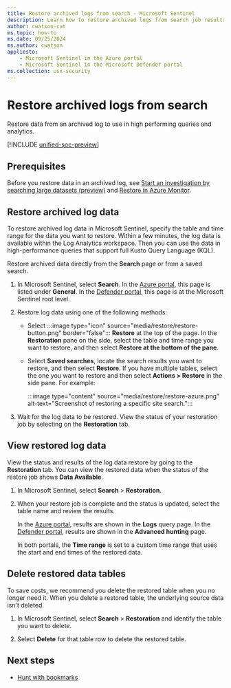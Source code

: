 ```yaml
---
title: Restore archived logs from search - Microsoft Sentinel
description: Learn how to restore archived logs from search job results.
author: cwatson-cat
ms.topic: how-to
ms.date: 09/25/2024
ms.author: cwatson
appliesto:
    - Microsoft Sentinel in the Azure portal
    - Microsoft Sentinel in the Microsoft Defender portal
ms.collection: usx-security
---
```


# Restore archived logs from search

Restore data from an archived log to use in high performing queries and analytics.

[!INCLUDE [unified-soc-preview](includes/unified-soc-preview.md)]

## Prerequisites

Before you restore data in an archived log, see [Start an investigation by searching large datasets (preview)](investigate-large-datasets.md) and [Restore in Azure Monitor](/azure/azure-monitor/logs/restore).

## Restore archived log data

To restore archived log data in Microsoft Sentinel, specify the table and time range for the data you want to restore. Within a few minutes, the log data is available within the Log Analytics workspace. Then you can use the data in high-performance queries that support full Kusto Query Language (KQL).

Restore archived data directly from the **Search** page or from a saved search.

1. In Microsoft Sentinel, select **Search**. In the [Azure portal](https://portal.azure.com), this page is listed under **General**. In the [Defender portal](https://security.microsoft.com/), this page is at the Microsoft Sentinel root level.

1. Restore log data using one of the following methods:

   - Select :::image type="icon" source="media/restore/restore-button.png" border="false"::: **Restore** at the top of the page. In the **Restoration** pane on the side, select the table and time range you want to restore, and then select **Restore at the bottom of the pane**.

   - Select **Saved searches**, locate the search results you want to restore, and then select **Restore**. If you have multiple tables, select the one you want to restore and then select **Actions > Restore** in the side pane. For example:

      :::image type="content" source="media/restore/restore-azure.png" alt-text="Screenshot of restoring a specific site search.":::

1. Wait for the log data to be restored. View the status of your restoration job by selecting on the **Restoration** tab.

## View restored log data

View the status and results of the log data restore by going to the **Restoration** tab. You can view the restored data when the status of the restore job shows **Data Available**.

1. In Microsoft Sentinel, select **Search** > **Restoration**.

1. When your restore job is complete and the status is updated, select the table name and review the results.

   In the [Azure portal](https://portal.azure.com), results are shown in the **Logs** query page. In the [Defender portal](https://security.microsoft.com/), results are shown in the **Advanced hunting** page.

   In both portals, the **Time range** is set to a custom time range that uses the start and end times of the restored data.

## Delete restored data tables

To save costs, we recommend you delete the restored table when you no longer need it. When you delete a restored table, the underlying source data isn't deleted.

1. In Microsoft Sentinel, select **Search** > **Restoration** and identify the table you want to delete.

1. Select **Delete** for that table row to delete the restored table.

## Next steps

- [Hunt with bookmarks](bookmarks.md)
